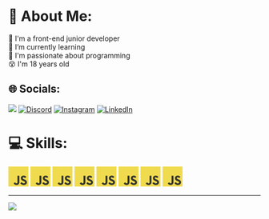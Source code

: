 # 💫 About Me:
🦾 I'm a front-end junior developer<br>🤖  I’m currently learning<br>👻 I'm passionate about programming<br>😵 I'm 18 years old<br>


## 🌐 Socials:
<a href="matheusborgesCode@gmail.com"><img src="https://img.shields.io/badge/Gmail-D14836?style=for-the-badge&logo=gmail&logoColor=white"/></a>
[![Discord](https://img.shields.io/badge/Discord-%237289DA.svg?logo=discord&logoColor=white)](htttps://discord.gg/BORGESIN#0376) [![Instagram](https://img.shields.io/badge/Instagram-%23E4405F.svg?logo=Instagram&logoColor=white)](https://instagram.com/mborges_zo) [![LinkedIn](https://img.shields.io/badge/LinkedIn-%230077B5.svg?logo=linkedin&logoColor=white)](https://linkedin.com/in/https://www.linkedin.com/in/matheus-borges-4a7469239/)

# 💻 Skills:
<img width="40" src="https://raw.githubusercontent.com/github/explore/master/topics/javascript/javascript.png"/>
<img width="40" src="https://raw.githubusercontent.com/github/explore/master/topics/javascript/javascript.png"/>
<img width="40" src="https://raw.githubusercontent.com/github/explore/master/topics/javascript/javascript.png"/>
<img width="40" src="https://raw.githubusercontent.com/github/explore/master/topics/javascript/javascript.png"/>
<img width="40" src="https://raw.githubusercontent.com/github/explore/master/topics/javascript/javascript.png"/>
<img width="40" src="https://raw.githubusercontent.com/github/explore/master/topics/javascript/javascript.png"/>
<img width="40" src="https://raw.githubusercontent.com/github/explore/master/topics/javascript/javascript.png"/>
<img width="40" src="https://raw.githubusercontent.com/github/explore/master/topics/javascript/javascript.png"/>


---
[![](https://visitcount.itsvg.in/api?id=Borgeta-code&icon=2&color=12)](https://visitcount.itsvg.in)

